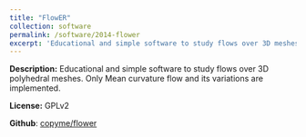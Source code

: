 ```yaml
---
title: "FlowER"
collection: software
permalink: /software/2014-flower 
excerpt: 'Educational and simple software to study flows over 3D meshes.'
---
```

**Description:** Educational and simple software to study flows over 3D polyhedral meshes. Only Mean
curvature flow and its variations are implemented.


**License:** GPLv2


**Github**: [copyme/flower](https://github.com/copyme/flower/)

